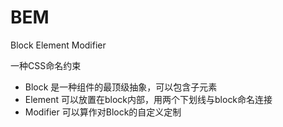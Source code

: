 # BEM

Block Element Modifier 

一种CSS命名约束

 - Block 是一种组件的最顶级抽象，可以包含子元素
 - Element 可以放置在block内部，用两个下划线与block命名连接
 - Modifier 可以算作对Block的自定义定制